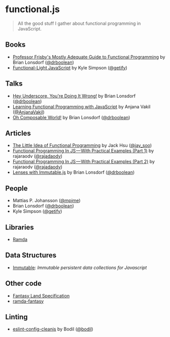# functional.js

> All the good stuff I gather about functional programming in JavaScript.

## Books
- [Professor Frisby's Mostly Adequate Guide to Functional Programming](https://github.com/MostlyAdequate/mostly-adequate-guide) by Brian Lonsdorf ([@drboolean](https://twitter.com/drboolean))
- [Functional-Light JavaScript](https://github.com/getify/Functional-Light-JS) by Kyle Simpson ([@getify](https://twitter.com/getify))

## Talks
- [Hey Underscore, You're Doing It Wrong!](https://www.youtube.com/watch?v=m3svKOdZijA) by Brian Lonsdorf ([@drboolean](https://twitter.com/drboolean))
- [Learning Functional Programming with JavaScript](https://www.youtube.com/watch?v=e-5obm1G_FY) by Anjana Vakil ([@AnjanaVakil](https://twitter.com/AnjanaVakil))
- [Oh Composable World!](https://www.youtube.com/watch?v=SfWR3dKnFIo) by Brian Lonsdorf ([@drboolean](https://twitter.com/drboolean))

## Articles

- [The Little Idea of Functional Programming](http://jaysoo.ca/2016/01/13/functional-programming-little-ideas/) by Jack Hsu ([@jay_soo](https://twitter.com/jay_soo))
- [Functional Programming In JS — With Practical Examples (Part 1)](https://medium.com/@rajaraodv/functional-programming-in-js-with-practical-examples-part-1-87c2b0dbc276#.6x691rile) by rajaraodv ([@rajadaodv](https://twitter.com/rajaraodv))
- [Functional Programming In JS — With Practical Examples (Part 2)](https://medium.com/@rajaraodv/functional-programming-in-js-with-practical-examples-part-2-429d2e8ccc9e) by rajaraodv ([@rajadaodv](https://twitter.com/rajaraodv))
- [Lenses with Immutable.js](https://medium.com/@drboolean/lenses-with-immutable-js-9bda85674780) by Brian Lonsdorf ([@drboolean](https://twitter.com/drboolean))

## People

- Mattias P. Johansson ([@mpjme](https://twitter.com/mpjme))
- Brian Lonsdorf ([@drboolean](https://twitter.com/drboolean))
- Kyle Simpson ([@getify](https://twitter.com/getify))

## Libraries

- [Ramda](http://ramdajs.com/)

## Data Structures

- [Immutable](https://github.com/facebook/immutable-js): *Immutable persistent data collections for Javascript*

## Other code

- [Fantasy Land Specification](https://github.com/fantasyland/fantasy-land)
- [ramda-fantasy](https://github.com/ramda/ramda-fantasy)

## Linting

- [eslint-config-cleanjs](https://github.com/bodil/eslint-config-cleanjs) by Bodil ([@bodil](https://twitter.com/bodil))
